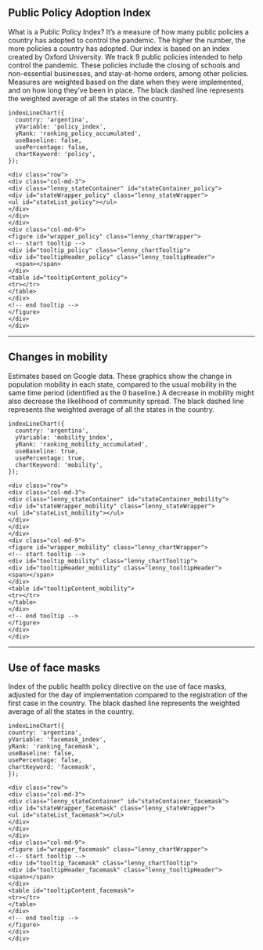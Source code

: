 ## Public Policy Adoption Index

What is a Public Policy Index? It’s a measure of how many public policies a country has adopted to control the pandemic. The higher the number, the more policies a country has adopted. Our index is based on an index created by Oxford University. We track 9 public policies intended to help control the pandemic. These policies include the closing of schools and non-essential businesses, and stay-at-home orders, among other policies. Measures are weighted based on the date when they were implemented, and on how long they’ve been in place. The black dashed line represents the weighted average of all the states in the country.

```
indexLineChart({
  country: 'argentina',
  yVariable: 'policy_index',
  yRank: 'ranking_policy_accumulated',
  useBaseline: false,
  usePercentage: false,
  chartKeyword: 'policy',
});
```

```
<div class="row">
<div class="col-md-3">
<div class="lenny_stateContainer" id="stateContainer_policy">
<div id="stateWrapper_policy" class="lenny_stateWrapper">
<ul id="stateList_policy"></ul>
</div>
</div>
</div>
<div class="col-md-9">
<figure id="wrapper_policy" class="lenny_chartWrapper">
<!-- start tooltip -->
<div id="tooltip_policy" class="lenny_chartTooltip">
<div id="tooltipHeader_policy" class="lenny_tooltipHeader">
  <span></span>
</div>
<table id="tooltipContent_policy">
<tr></tr>
</table>
</div>
<!-- end tooltip -->
</figure>
</div>
</div>
```

<hr />

## Changes in mobility

Estimates based on Google data. These graphics show the change in population mobility in each state, compared to the usual mobility in the same time period (identified as the 0 baseline.) A decrease in mobility might also decrease the likelihood of community spread. The black dashed line represents the weighted average of all the states in the country.

```
indexLineChart({
  country: 'argentina',
  yVariable: 'mobility_index',
  yRank: 'ranking_mobility_accumulated',
  useBaseline: true,
  usePercentage: true,
  chartKeyword: 'mobility',
});
```

```
<div class="row">
<div class="col-md-3">
<div class="lenny_stateContainer" id="stateContainer_mobility">
<div id="stateWrapper_mobility" class="lenny_stateWrapper">
<ul id="stateList_mobility"></ul>
</div>
</div>
</div>
<div class="col-md-9">
<figure id="wrapper_mobility" class="lenny_chartWrapper">
<!-- start tooltip -->
<div id="tooltip_mobility" class="lenny_chartTooltip">
<div id="tooltipHeader_mobility" class="lenny_tooltipHeader">
<span></span>
</div>
<table id="tooltipContent_mobility">
<tr></tr>
</table>
</div>
<!-- end tooltip -->
</figure>
</div>
</div>
```

<hr />

## Use of face masks

Index of the public health policy directive on the use of face masks, adjusted for the day of implementation compared to the registration of the first case in the country. The black dashed line represents the weighted average of all the states in the country.

```
indexLineChart({
country: 'argentina',
yVariable: 'facemask_index',
yRank: 'ranking_facemask',
useBaseline: false,
usePercentage: false,
chartKeyword: 'facemask',
});
```

```
<div class="row">
<div class="col-md-3">
<div class="lenny_stateContainer" id="stateContainer_facemask">
<div id="stateWrapper_facemask" class="lenny_stateWrapper">
<ul id="stateList_facemask"></ul>
</div>
</div>
</div>
<div class="col-md-9">
<figure id="wrapper_facemask" class="lenny_chartWrapper">
<!-- start tooltip -->
<div id="tooltip_facemask" class="lenny_chartTooltip">
<div id="tooltipHeader_facemask" class="lenny_tooltipHeader">
<span></span>
</div>
<table id="tooltipContent_facemask">
<tr></tr>
</table>
</div>
<!-- end tooltip -->
</figure>
</div>
</div>
```
